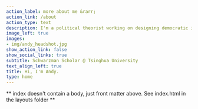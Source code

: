 ```yaml
---
action_label: more about me &rarr;
action_link: /about
action_type: text
description: I'm a political theorist working on designing democratic institutions and regulating digital technologies. <br> <br> Previously, I studied at Harvard College, advised a German MP on tech policy, and wrote for *The Crimson*, among other outlets. <br> <br>Currently, I'm based in Beijing, reading Kazuo Ishiguro's *When We Were Orphans*, and brewing Geisha from 喵小雅. 
image_left: true
images:
- img/andy_headshot.jpg
show_action_link: false
show_social_links: true
subtitle: Schwarzman Scholar @ Tsinghua University
text_align_left: true
title: Hi, I'm Andy.
type: home
---
```


** index doesn't contain a body, just front matter above.
See index.html in the layouts folder **
